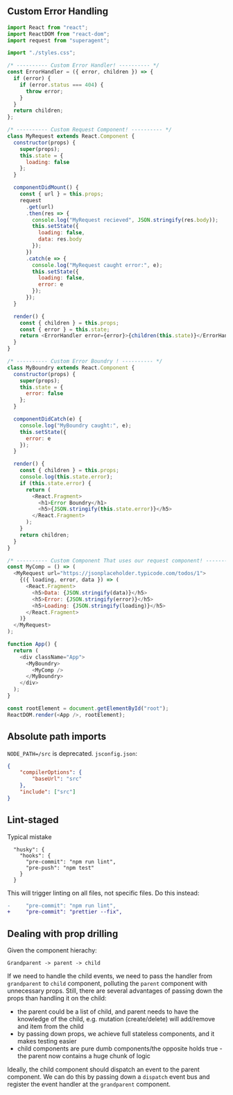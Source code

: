 ## Custom Error Handling

```js
import React from "react";
import ReactDOM from "react-dom";
import request from "superagent";

import "./styles.css";

/* ---------- Custom Error Handler! ---------- */
const ErrorHandler = ({ error, children }) => {
  if (error) {
    if (error.status === 404) {
      throw error;
    }
  }
  return children;
};

/* ---------- Custom Request Component! ---------- */
class MyRequest extends React.Component {
  constructor(props) {
    super(props);
    this.state = {
      loading: false
    };
  }

  componentDidMount() {
    const { url } = this.props;
    request
      .get(url)
      .then(res => {
        console.log("MyRequest recieved", JSON.stringify(res.body));
        this.setState({
          loading: false,
          data: res.body
        });
      })
      .catch(e => {
        console.log("MyRequest caught error:", e);
        this.setState({
          loading: false,
          error: e
        });
      });
  }

  render() {
    const { children } = this.props;
    const { error } = this.state;
    return <ErrorHandler error={error}>{children(this.state)}</ErrorHandler>;
  }
}

/* ---------- Custom Error Boundry ! ---------- */
class MyBoundry extends React.Component {
  constructor(props) {
    super(props);
    this.state = {
      error: false
    };
  }

  componentDidCatch(e) {
    console.log("MyBoundry caught:", e);
    this.setState({
      error: e
    });
  }

  render() {
    const { children } = this.props;
    console.log(this.state.error);
    if (this.state.error) {
      return (
        <React.Fragment>
          <h1>Error Boundry</h1>
          <h5>{JSON.stringify(this.state.error)}</h5>
        </React.Fragment>
      );
    }
    return children;
  }
}

/* ---------- Custom Component That uses our request component! ---------- */
const MyComp = () => (
  <MyRequest url="https://jsonplaceholder.typicode.com/todos/1">
    {({ loading, error, data }) => (
      <React.Fragment>
        <h5>Data: {JSON.stringify(data)}</h5>
        <h5>Error: {JSON.stringify(error)}</h5>
        <h5>Loading: {JSON.stringify(loading)}</h5>
      </React.Fragment>
    )}
  </MyRequest>
);

function App() {
  return (
    <div className="App">
      <MyBoundry>
        <MyComp />
      </MyBoundry>
    </div>
  );
}

const rootElement = document.getElementById("root");
ReactDOM.render(<App />, rootElement);
```

## Absolute path imports

`NODE_PATH=/src` is deprecated. 
`jsconfig.json`:
```json
{
    "compilerOptions": {
        "baseUrl": "src"
    },
    "include": ["src"]
}
```


## Lint-staged

Typical mistake

```
  "husky": {
    "hooks": {
      "pre-commit": "npm run lint",
      "pre-push": "npm test"
    }
  }
```

This will trigger linting on all files, not specific files. Do this instead:

```diff
-     "pre-commit": "npm run lint",
+     "pre-commit": "prettier --fix",
```


## Dealing with prop drilling

Given the component hierachy:
```
Grandparent -> parent -> child
```

If we need to handle the child events, we need to pass the handler from `grandparent` to `child` component, polluting the `parent` component with unnecessary props. Still, there are several advantages of passing down the props than handling it on the child:

- the parent could be a list of child, and parent needs to have the knowledge of the child, e.g. mutation (create/delete) will add/remove and item from the child
- by passing down props, we achieve full stateless components, and it makes testing easier
- child components are pure dumb components/the opposite holds true - the parent now contains a huge chunk of logic


Ideally, the child component should dispatch an event to the parent component. We can do this by passing down a `dispatch` event bus and register the event handler at the `grandparent` component.
